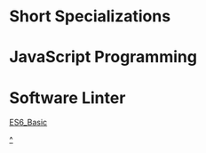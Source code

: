 # Short Specializations

# JavaScript Programming
# Software Linter

[ES6_Basic](https://github/TheeKingZa/tree/master/0x00-ES6_basic/README.md)

[^](#short-specializations)

